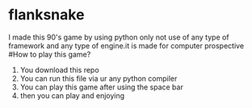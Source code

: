 # flanksnake
I made this 90's game by using python only not  use of any type of framework and any type of engine.it is made for computer prospective  
#How to play this game?
1. You download this repo
2. You can run this file via ur any python compiler
3. You can play this game after using the space bar
4. then you can play and enjoying
